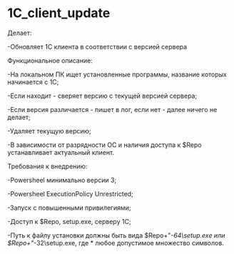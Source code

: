 # 1C_client_update

Делает:

-Обновляет 1С клиента в соответствии с версией сервера

Функциональное описание: 

-На локальном ПК ищет установленные программы, название которых начинается с 1С;

-Если находит - сверяет версию с текущей версией сервера;

-Если версия различается - пишет в лог, если нет - далее ничего не делает;

-Удаляет текущую версию;

-В зависимости от разрядности ОС и наличия доступа к $Repo устанавливает актуальный клиент.

Требования к внедрению:

-Powersheel минимально версии 3;

-Powersheel ExecutionPolicy Unrestricted;

-Запуск с повышенными привилегиями;

-Доступ к $Repo, setup.exe, серверу 1С;

-Путь к файлу установки должны быть вида $Repo+"*-64\setup.exe или $Repo+"*-32\setup.exe, где * любое допустимое множество символов.
